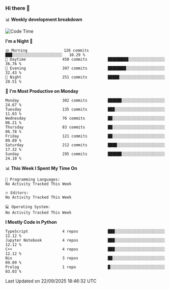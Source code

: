 ### Hi there 👋

📊 **Weekly development breakdown**
<!--START_SECTION:waka-->
![Code Time](http://img.shields.io/badge/Code%20Time-394%20hrs%2055%20mins-blue)

**I'm a Night 🦉** 

```text
🌞 Morning                126 commits         ███░░░░░░░░░░░░░░░░░░░░░░   10.29 % 
🌆 Daytime                450 commits         █████████░░░░░░░░░░░░░░░░   36.76 % 
🌃 Evening                397 commits         ████████░░░░░░░░░░░░░░░░░   32.43 % 
🌙 Night                  251 commits         █████░░░░░░░░░░░░░░░░░░░░   20.51 % 
```
📅 **I'm Most Productive on Monday** 

```text
Monday                   302 commits         ██████░░░░░░░░░░░░░░░░░░░   24.67 % 
Tuesday                  135 commits         ███░░░░░░░░░░░░░░░░░░░░░░   11.03 % 
Wednesday                76 commits          ██░░░░░░░░░░░░░░░░░░░░░░░   06.21 % 
Thursday                 83 commits          ██░░░░░░░░░░░░░░░░░░░░░░░   06.78 % 
Friday                   121 commits         ██░░░░░░░░░░░░░░░░░░░░░░░   09.89 % 
Saturday                 212 commits         ████░░░░░░░░░░░░░░░░░░░░░   17.32 % 
Sunday                   295 commits         ██████░░░░░░░░░░░░░░░░░░░   24.10 % 
```


📊 **This Week I Spent My Time On** 

```text
💬 Programming Languages: 
No Activity Tracked This Week

🔥 Editors: 
No Activity Tracked This Week

💻 Operating System: 
No Activity Tracked This Week
```

**I Mostly Code in Python** 

```text
TypeScript               4 repos             ███░░░░░░░░░░░░░░░░░░░░░░   12.12 % 
Jupyter Notebook         4 repos             ███░░░░░░░░░░░░░░░░░░░░░░   12.12 % 
C++                      4 repos             ███░░░░░░░░░░░░░░░░░░░░░░   12.12 % 
Nix                      3 repos             ██░░░░░░░░░░░░░░░░░░░░░░░   09.09 % 
Prolog                   1 repo              █░░░░░░░░░░░░░░░░░░░░░░░░   03.03 % 
```




 Last Updated on 22/09/2025 18:46:32 UTC
<!--END_SECTION:waka-->
<!--
**R-enanVieira/R-enanVieira** is a ✨ _special_ ✨ repository because its `README.md` (this file) appears on your GitHub profile.

Here are some ideas to get you started:

- 🔭 I’m currently working on ...
- 🌱 I’m currently learning ...
- 👯 I’m looking to collaborate on ...
- 🤔 I’m looking for help with ...
- 💬 Ask me about ...
- 📫 How to reach me: ...
- 😄 Pronouns: ...
- ⚡ Fun fact: ...
-->
